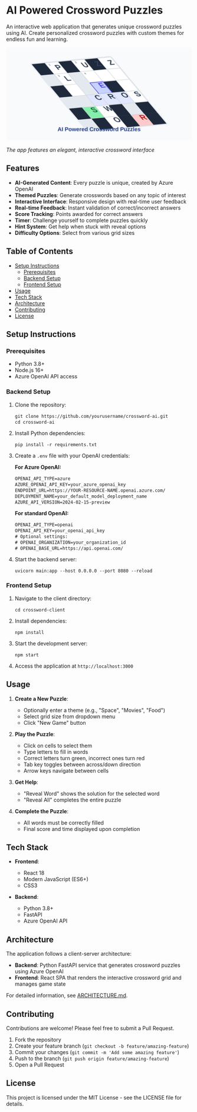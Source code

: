 # AI Powered Crossword Puzzles

An interactive web application that generates unique crossword puzzles using AI. Create personalized crossword puzzles with custom themes for endless fun and learning.

![Crossword AI Demo](./crossword-client/public/crossword-3d-example.svg)

*The app features an elegant, interactive crossword interface*

## Features

- **AI-Generated Content**: Every puzzle is unique, created by Azure OpenAI
- **Themed Puzzles**: Generate crosswords based on any topic of interest
- **Interactive Interface**: Responsive design with real-time user feedback
- **Real-time Feedback**: Instant validation of correct/incorrect answers
- **Score Tracking**: Points awarded for correct answers
- **Timer**: Challenge yourself to complete puzzles quickly
- **Hint System**: Get help when stuck with reveal options
- **Difficulty Options**: Select from various grid sizes

## Table of Contents
- [Setup Instructions](#setup-instructions)
  - [Prerequisites](#prerequisites)
  - [Backend Setup](#backend-setup)
  - [Frontend Setup](#frontend-setup)
- [Usage](#usage)
- [Tech Stack](#tech-stack)
- [Architecture](#architecture)
- [Contributing](#contributing)
- [License](#license)

## Setup Instructions

### Prerequisites

- Python 3.8+
- Node.js 16+
- Azure OpenAI API access

### Backend Setup

1. Clone the repository:
   ```
   git clone https://github.com/yourusername/crossword-ai.git
   cd crossword-ai
   ```

2. Install Python dependencies:
   ```
   pip install -r requirements.txt
   ```

3. Create a `.env` file with your OpenAI credentials:
   
   **For Azure OpenAI:**
   ```
   OPENAI_API_TYPE=azure
   AZURE_OPENAI_API_KEY=your_azure_openai_key
   ENDPOINT_URL=https://YOUR-RESOURCE-NAME.openai.azure.com/
   DEPLOYMENT_NAME=your_default_model_deployment_name
   AZURE_API_VERSION=2024-02-15-preview
   ```
   
   **For standard OpenAI:**
   ```
   OPENAI_API_TYPE=openai
   OPENAI_API_KEY=your_openai_api_key
   # Optional settings:
   # OPENAI_ORGANIZATION=your_organization_id
   # OPENAI_BASE_URL=https://api.openai.com/
   ```

4. Start the backend server:
   ```
   uvicorn main:app --host 0.0.0.0 --port 8080 --reload
   ```

### Frontend Setup

1. Navigate to the client directory:
   ```
   cd crossword-client
   ```

2. Install dependencies:
   ```
   npm install
   ```

3. Start the development server:
   ```
   npm start
   ```

4. Access the application at `http://localhost:3000`

## Usage

1. **Create a New Puzzle**:
   - Optionally enter a theme (e.g., "Space", "Movies", "Food")
   - Select grid size from dropdown menu
   - Click "New Game" button

2. **Play the Puzzle**:
   - Click on cells to select them
   - Type letters to fill in words
   - Correct letters turn green, incorrect ones turn red
   - Tab key toggles between across/down direction
   - Arrow keys navigate between cells

3. **Get Help**:
   - "Reveal Word" shows the solution for the selected word
   - "Reveal All" completes the entire puzzle

4. **Complete the Puzzle**:
   - All words must be correctly filled
   - Final score and time displayed upon completion

## Tech Stack

- **Frontend**: 
  - React 18
  - Modern JavaScript (ES6+)
  - CSS3

- **Backend**:
  - Python 3.8+
  - FastAPI
  - Azure OpenAI API

## Architecture

The application follows a client-server architecture:

- **Backend**: Python FastAPI service that generates crossword puzzles using Azure OpenAI
- **Frontend**: React SPA that renders the interactive crossword grid and manages game state

For detailed information, see [ARCHITECTURE.md](ARCHITECTURE.md).

## Contributing

Contributions are welcome! Please feel free to submit a Pull Request.

1. Fork the repository
2. Create your feature branch (`git checkout -b feature/amazing-feature`)
3. Commit your changes (`git commit -m 'Add some amazing feature'`)
4. Push to the branch (`git push origin feature/amazing-feature`)
5. Open a Pull Request

## License

This project is licensed under the MIT License - see the LICENSE file for details.